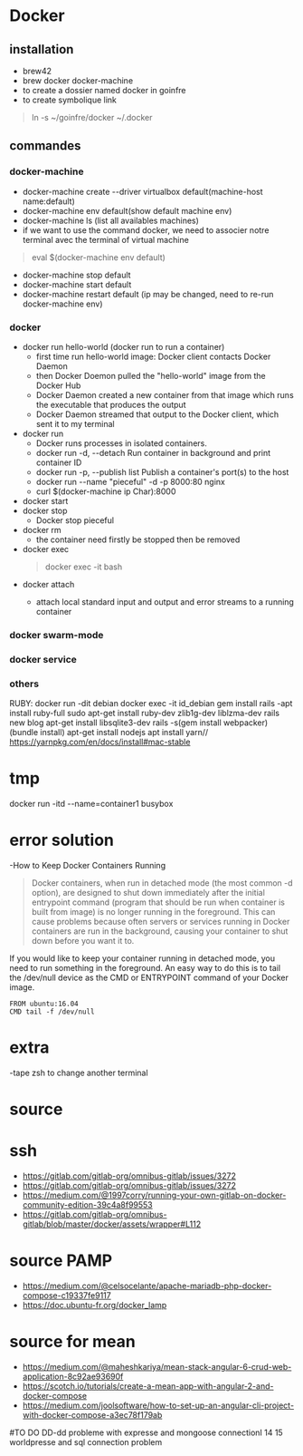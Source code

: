 # Docker
## installation
- brew42
- brew docker docker-machine
- to create a dossier named docker in goinfre
- to create symbolique link
> ln -s ~/goinfre/docker ~/.docker

## commandes
### docker-machine
- docker-machine create --driver virtualbox default(machine-host name:default)
- docker-machine env default(show default machine env)
- docker-machine ls (list all availables machines)
- if we want to use the command docker, we need to associer notre terminal avec the terminal of virtual machine
> eval $(docker-machine env default)
- docker-machine stop default
- docker-machine start default
- docker-machine restart default (ip may be changed, need to re-run docker-machine env)

### docker
- docker run hello-world (docker run to run a container)
  - first time run hello-world image: Docker client contacts Docker Daemon
  - then Docker Doemon pulled the "hello-world" image from  the Docker Hub
  - Docker Daemon created a new container from that image which runs the executable that produces the output
  - Docker Daemon streamed that output to the Docker client, which sent it to my terminal
- docker run
  - Docker runs processes in isolated containers. 
  - docker run -d, --detach                         Run container in background and print container ID
  - docker run -p, --publish list                   Publish a container's port(s) to the host
  - docker run --name "pieceful" -d -p 8000:80 nginx
  - curl $(docker-machine ip Char):8000
- docker start
- docker stop
  - Docker stop pieceful
- docker rm
  - the container need firstly be stopped then be removed
- docker exec 
  > docker exec -it <container> bash
- docker attach <container> 
  - attach local standard input and output and error streams to a running container
  
### docker swarm-mode
### docker service
### others
RUBY:
docker run -dit debian
docker exec -it id_debian
gem install rails
-apt install ruby-full
sudo apt-get install ruby-dev zlib1g-dev liblzma-dev
rails new blog
apt-get install libsqlite3-dev
rails -s(gem install webpacker)
(bundle install)
apt-get install nodejs
apt install yarn// https://yarnpkg.com/en/docs/install#mac-stable

# tmp
docker run -itd --name=container1 busybox
# error solution
-How to Keep Docker Containers Running
>Docker containers, when run in detached mode (the most common -d option), are designed to shut down immediately after the initial entrypoint command (program that should be run when container is built from image) is no longer running in the foreground. This can cause problems because often servers or services running in Docker containers are run in the background, causing your container to shut down before you want it to.

If you would like to keep your container running in detached mode, you need to run something in the foreground. An easy way to do this is to tail the /dev/null device as the CMD or ENTRYPOINT command of your Docker image.
~~~~
FROM ubuntu:16.04
CMD tail -f /dev/null
~~~~
# extra
-tape zsh to change another terminal

# source
# ssh
- https://gitlab.com/gitlab-org/omnibus-gitlab/issues/3272
- https://gitlab.com/gitlab-org/omnibus-gitlab/issues/3272
- https://medium.com/@1997corry/running-your-own-gitlab-on-docker-community-edition-39c4a8f99553
- https://gitlab.com/gitlab-org/omnibus-gitlab/blob/master/docker/assets/wrapper#L112

# source PAMP
- https://medium.com/@celsocelante/apache-mariadb-php-docker-compose-c19337fe9117
- https://doc.ubuntu-fr.org/docker_lamp

# source for mean
- https://medium.com/@maheshkariya/mean-stack-angular-6-crud-web-application-8c92ae93690f
- https://scotch.io/tutorials/create-a-mean-app-with-angular-2-and-docker-compose
- https://medium.com/joolsoftware/how-to-set-up-an-angular-cli-project-with-docker-compose-a3ec78f179ab

#TO DO
DD-dd probleme with expresse and mongoose connectionI
14 15 worldpresse and sql connection problem
